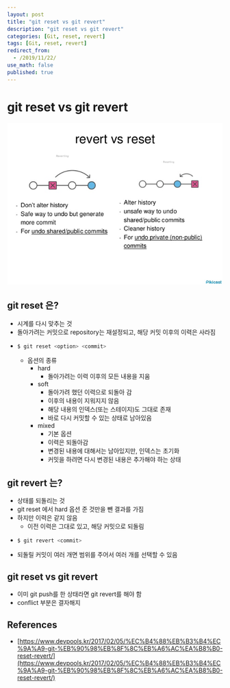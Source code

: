 ```yaml
---
layout: post
title: "git reset vs git revert"
description: "git reset vs git revert"
categories: [Git, reset, revert]
tags: [Git, reset, revert]
redirect_from:
  - /2019/11/22/
use_math: false
published: true
---
```


# git reset vs git revert

<img src="/assets/images/posts/4/git-reset-vs-git-revert.jpg">

## git reset 은?

- 시계를 다시 맞추는 것
- 돌아가려는 커밋으로 repository는 재설정되고, 해당 커밋 이후의 이력은 사라짐
- ```sh
  $ git reset <option> <commit>
  ```
  - 옵션의 종류
    - hard
      - 돌아가려는 이력 이후의 모든 내용을 지움
    - soft
      - 돌아가려 했던 이력으로 되돌아 감
      - 이후의 내용이 지워지지 않음
      - 해당 내용의 인덱스(또는 스테이지)도 그대로 존재
      - 바로 다시 커밋할 수 있는 상태로 남아있음
    - mixed
      - 기본 옵션
      - 이력은 되돌아감
      - 변경된 내용에 대해서는 남아있지만, 인덱스는 초기화
      - 커밋을 하려면 다시 변경된 내용은 추가해야 하는 상태

## git revert 는?

- 상태를 되돌리는 것
- git reset 에서 hard 옵션 준 것만을 뺀 결과를 가짐
- 하지만 이력은 같지 않음
  - 이전 이력은 그대로 있고, 해당 커밋으로 되돌림
- ```sh
  $ git revert <commit>
  ```
- 되돌릴 커밋이 여러 개면 범위를 주어서 여러 개를 선택할 수 있음

## git reset vs git revert

- 이미 git push를 한 상태라면 git revert를 해야 함
- conflict 부분은 결자해지

## References

- [https://www.devpools.kr/2017/02/05/%EC%B4%88%EB%B3%B4%EC%9A%A9-git-%EB%90%98%EB%8F%8C%EB%A6%AC%EA%B8%B0-reset-revert/](https://www.devpools.kr/2017/02/05/%EC%B4%88%EB%B3%B4%EC%9A%A9-git-%EB%90%98%EB%8F%8C%EB%A6%AC%EA%B8%B0-reset-revert/)
